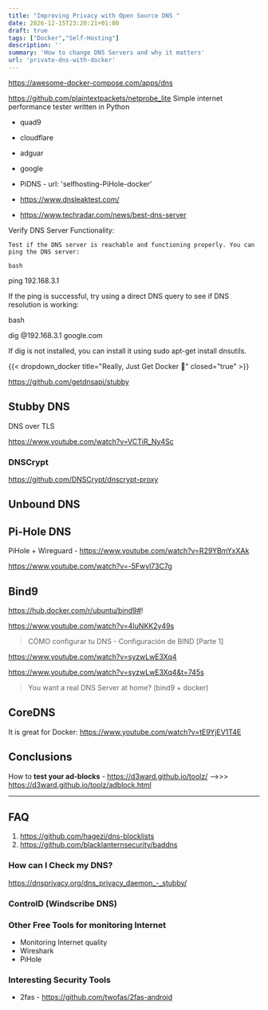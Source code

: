 ```yaml
---
title: "Improving Privacy with Open Source DNS "
date: 2026-12-15T23:20:21+01:00
draft: true
tags: ["Docker","Self-Hosting"]
description: ''
summary: 'How to change DNS Servers and why it matters'
url: 'private-dns-with-docker'
---
```


https://awesome-docker-compose.com/apps/dns

<!-- https://www.youtube.com/@TokinPrivacy/videos

Cybersecurity for Beginners: Basic Skills
https://www.youtube.com/watch?v=aRbKFCY4tjE -->


https://github.com/plaintextpackets/netprobe_lite
Simple internet performance tester written in Python



* quad9
* cloudflare
* adguar
* google
* PiDNS - url: 'selfhosting-PiHole-docker'

* https://www.dnsleaktest.com/
* https://www.techradar.com/news/best-dns-server

Verify DNS Server Functionality:

    Test if the DNS server is reachable and functioning properly. You can ping the DNS server:

    bash

ping 192.168.3.1

If the ping is successful, try using a direct DNS query to see if DNS resolution is working:

bash

dig @192.168.3.1 google.com

If dig is not installed, you can install it using sudo apt-get install dnsutils.

<!-- 
Is Your VPN Leaking?
https://www.youtube.com/watch?v=GxVIa3eDdnM -->


{{< dropdown_docker title="Really, Just Get Docker 🐋" closed="true" >}}

https://github.com/getdnsapi/stubby

## Stubby DNS

DNS over TLS

https://www.youtube.com/watch?v=VCTiR_Ny4Sc


### DNSCrypt

https://github.com/DNSCrypt/dnscrypt-proxy

## Unbound DNS

## Pi-Hole DNS

PiHole + Wireguard - https://www.youtube.com/watch?v=R29YBmYxXAk

https://www.youtube.com/watch?v=-5Fwyl73C7g

## Bind9

https://hub.docker.com/r/ubuntu/bind9#!

https://www.youtube.com/watch?v=4IuNKK2y49s

> CÓMO configurar tu DNS - Configuración de BIND [Parte 1]


https://www.youtube.com/watch?v=syzwLwE3Xq4

https://www.youtube.com/watch?v=syzwLwE3Xq4&t=745s
> You want a real DNS Server at home? (bind9 + docker)


## CoreDNS

It is great for Docker: https://www.youtube.com/watch?v=tE9YjEV1T4E

## Conclusions

How to **test your ad-blocks** - https://d3ward.github.io/toolz/ -->>> https://d3ward.github.io/toolz/adblock.html


--- 


## FAQ

1. https://github.com/hagezi/dns-blocklists
2. https://github.com/blacklanternsecurity/baddns

### How can I Check my DNS?


https://dnsprivacy.org/dns_privacy_daemon_-_stubby/

### ControlD (Windscribe DNS)


### Other Free Tools for monitoring Internet


* Monitoring Internet quality
* Wireshark
* PiHole

### Interesting Security Tools

* 2fas - https://github.com/twofas/2fas-android
